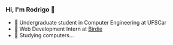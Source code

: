 ### Hi, I'm Rodrigo 👋

- :orange_book: Undergraduate student in Computer Engineering at UFSCar
- :office: Web Development Intern at [Birdie](https://www.birdie.ai/)
- 🤔 Studying computers...
